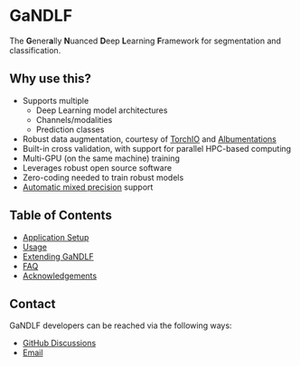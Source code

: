 # GaNDLF

The **G**ener**a**lly **N**uanced **D**eep **L**earning **F**ramework for segmentation and classification.

## Why use this?

- Supports multiple
  - Deep Learning model architectures
  - Channels/modalities 
  - Prediction classes
- Robust data augmentation, courtesy of [TorchIO](https://github.com/fepegar/torchio/) and [Albumentations](https://github.com/albumentations-team/albumentations)
- Built-in cross validation, with support for parallel HPC-based computing
- Multi-GPU (on the same machine) training
- Leverages robust open source software
- Zero-coding needed to train robust models
- [Automatic mixed precision](https://pytorch.org/blog/accelerating-training-on-nvidia-gpus-with-pytorch-automatic-mixed-precision/) support

## Table of Contents

- [Application Setup](./setup.md)
- [Usage](./usage.md)
- [Extending GaNDLF](./extending.md)
- [FAQ](./faq.md)
- [Acknowledgements](./acknowledgements.md)


## Contact
GaNDLF developers can be reached via the following ways:

- [GitHub Discussions](https://github.com/mlcommons/GaNDLF/discussions)
- [Email](mailto:gandlf@cbica.upenn.edu)